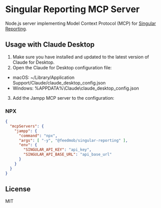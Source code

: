 # Singular Reporting MCP Server

Node.js server implementing Model Context Protocol (MCP) for [Singular Reporting](https://support.singular.net/hc/en-us/articles/360045245692-Reporting-API-Reference).


## Usage with Claude Desktop

1. Make sure you have installed and updated to the latest version of Claude for Desktop.
2. Open the Claude for Desktop configuration file:
- macOS: ~/Library/Application Support/Claude/claude_desktop_config.json
- Windows: %APPDATA%\Claude\claude_desktop_config.json
3. Add the Jampp MCP server to the configuration:

### NPX

```json
{
  "mcpServers": {
    "jampp": {
      "command": "npx",
      "args": [ "-y", "@feedmob/singular-reporting" ],
      "env": {
        "SINGULAR_API_KEY": "api_key",
        "SINGULAR_API_BASE_URL": "api_base_url"
      }
    }
  }
}
```

## License

MIT
